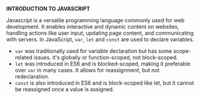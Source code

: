**INTRODUCTION TO JAVASCRIPT**

Javascript is a versatile programming language commonly used for web development. It enables interactive and dynamic content on websites, handling actions like user input, updating page content, and communicating with servers.
In JavaScript, ```var```, ```let``` and ```const``` are used to declare variables.
- ```var``` was traditionally used for variable declaration but has some scope-related issues. it's globally or function-scoped, not block-scoped.
- ```let``` was introduced in ES6 and is blocked-scoped, making it preferable over ```var``` in many cases. It allows for reassignment, but not redeclaration.
- ```const``` is also introduced in ES6 and is block-scoped like let, but it cannot be reassigned once a value is assigned.